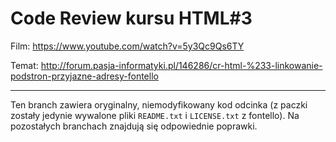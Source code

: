 # Code Review kursu HTML#3

Film: https://www.youtube.com/watch?v=5y3Qc9Qs6TY

Temat: http://forum.pasja-informatyki.pl/146286/cr-html-%233-linkowanie-podstron-przyjazne-adresy-fontello

---

Ten branch zawiera oryginalny, niemodyfikowany kod odcinka (z paczki zostały jedynie wywalone pliki `README.txt` i `LICENSE.txt` z fontello). Na pozostałych branchach znajdują się odpowiednie poprawki.
